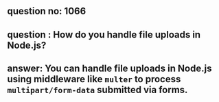 
      
## question no: 1066

## question : How do you handle file uploads in Node.js?

## answer: You can handle file uploads in Node.js using middleware like `multer` to process `multipart/form-data` submitted via forms.
      